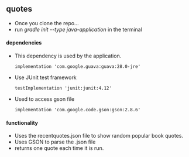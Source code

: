 ## quotes

- Once you clone the repo...
- run *gradle init --type java-application* in the terminal
 
 #### dependencies
 - This dependency is used by the application.
      
       implementation 'com.google.guava:guava:28.0-jre'
   
 - Use JUnit test framework
       
       testImplementation 'junit:junit:4.12'
 
 - Used to access gson file
   
       implementation 'com.google.code.gson:gson:2.8.6'
       
       
#### functionality

-  Uses the recentquotes.json file to show random popular book quotes.
- Uses GSON to parse the .json file
- returns one quote each time it is run. 
